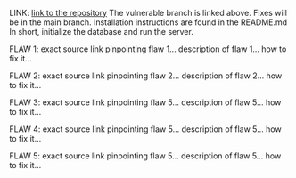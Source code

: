 LINK: [link to the repository](https://github.com/suitsuke/CS_BulletinBoard/tree/vulnerable)
The vulnerable branch is linked above. Fixes will be in the main branch.
Installation instructions are found in the README.md
In short, initialize the database and run the server.

FLAW 1:
exact source link pinpointing flaw 1...
description of flaw 1...
how to fix it...

FLAW 2:
exact source link pinpointing flaw 2...
description of flaw 2...
how to fix it...

FLAW 3:
exact source link pinpointing flaw 5...
description of flaw 5...
how to fix it...

FLAW 4:
exact source link pinpointing flaw 5...
description of flaw 5...
how to fix it...

FLAW 5:
exact source link pinpointing flaw 5...
description of flaw 5...
how to fix it...